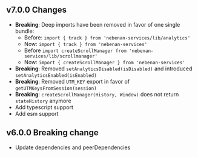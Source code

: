 ## v7.0.0 Changes
- **Breaking**: Deep imports have been removed in favor of one single bundle:
    - Before: `import { track } from 'nebenan-services/lib/analytics'`
    - Now: `import { track } from 'nebenan-services'`
    - Before `import createScrollManager from 'nebenan-services/lib/scrollmanager'`
    - Now: `import { createScrollManager } from 'nebenan-services'`
- **Breaking**: Removed `setAnalyticsDisabled(isDisabled)` and introduced `setAnalyticsEnabled(isEnabled)`
- **Breaking**: Removed `UTM_KEY` export in favor of `getUTMKeysFromSession(session)`
- **Breaking**: `createScrollManager(History, Window)` does not return `stateHistory` anymore
- Add typescript support
- Add esm support

## v6.0.0 Breaking change
- Update dependencies and peerDependencies
